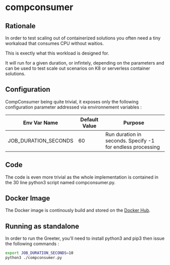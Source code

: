 # compconsumer

## Rationale

In order to test scaling out of containerized solutions you often need a tiny workaload that consumes CPU without waitios.

This is exectly what this workload is designed for. 

It will run for a given duration, or infintely, depending on the parameters and can be used to test scale out scenarios on K8 or serverless container solutions.


## Configuration 

CompConsumer being quite trivial, it exposes only the following configuration parameter addressed via environnement variables : 

| Env Var Name    | Default Value       | Purpose                                            |
|-----------------|---------------------|----------------------------------------------------|
| JOB_DURATION_SECONDS| 60                  | Run duration in seconds. Specify -1 for endless processing    |

## Code

The code is even more trivial as the whole implementation is contained in the 30 line python3 script named compconsumer.py.

## Docker Image

The Docker image is continously build and stored on the [Docker Hub](https://hub.docker.com/repository/docker/zlatkoa/compconsumer).

## Running as standalone

In order to run the Greeter, you'll need to install python3 and pip3 then issue the following commands : 

```bash
export JOB_DURATION_SECONDS=10
python3 ./compconsumer.py
```



